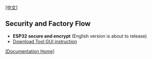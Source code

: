 [[中文]](readme_cn.md)

## Security and Factory Flow

* __ESP32 secure and encrypt__ (English version is about to release)
* [Download Tool GUI instruction](download_tool_en.md)

[[Documentation Home]](../readme_en.md)
